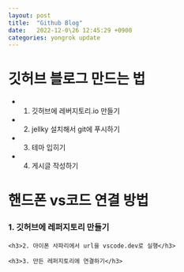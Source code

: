 ```yaml
---
layout: post
title:  "Github Blog"
date:   2022-12-0\26 12:45:29 +0900
categories: yongrok update
---
```


# 깃허브 블로그 만드는 법
* 1. 깃허브에 레버지토리.io 만들기
* 2. jellky 설치해서 git에 푸시하기
* 3. 테마 입히기
    
* 4. 게시글 작성하기



<h1>핸드폰 vs코드 연결 방법</h1>
    <h3>1. 깃허브에 레퍼지토리 만들기</h3>

    <h3>2. 아이폰 사파리에서 url을 vscode.dev로 실행</h3>

    <h3>3. 만든 레퍼지토리에 연결하기</h3>
    